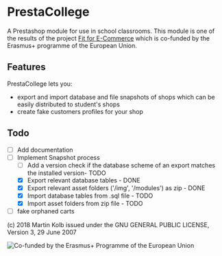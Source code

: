 # PrestaCollege
A Prestashop module for use in school classrooms. This module is one of the results of the  project [Fit for E-Commerce](https://fitforecommerce.github.io) which is co-funded by the Erasmus+ programme of the European Union.

## Features
PrestaCollege lets you:

* export and import database and file snapshots of shops which can be easily distributed to student's shops
* create fake customers profiles for your shop

## Todo
- [ ] Add documentation
- [ ] Implement Snapshot process
  - [ ] Add a version check if the database scheme of an export matches the installed version- TODO
  - [X] Export relevant database tables - DONE
  - [X] Export relevant asset folders ('/img', '/modules') as zip - DONE
  - [X] Import database tables from .sql file - TODO
  - [X] Import asset folders from zip file - TODO
- [ ] fake orphaned carts

(c) 2018 Martin Kolb 
issued under the GNU GENERAL PUBLIC LICENSE, Version 3, 29 June 2007

![Co-funded by the Erasmus+ Programme of the European Union](https://fitforecommerce.github.io/img/co-funded-erasmus+.jpg)